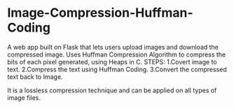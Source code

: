 # Image-Compression-Huffman-Coding
A web app built on Flask that lets users upload images and download the compressed image.
Uses Huffman Compression Algorithm to compress the bits of each pixel generated, using Heaps in C.
STEPS:
1.Covert image to text.
2.Compress the text using Huffman Coding.
3.Convert the compressed text back to Image.

It is a lossless compression technique and can be applied on all types of image files.

